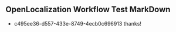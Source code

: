 ## OpenLocalization Workflow Test MarkDown
* c495ee36-d557-433e-8749-4ecb0c696913 thanks!

<!--HONumber=Jul16_HO3-->


